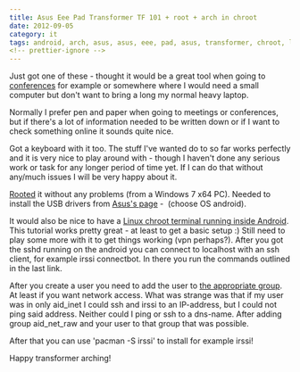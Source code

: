 ```yaml
---
title: Asus Eee Pad Transformer TF 101 + root + arch in chroot
date: 2012-09-05
category: it
tags: android, arch, asus, asus, eee, pad, asus, transformer, chroot, linux, tf101
<!-- prettier-ignore -->
---
```


Just got one of these - thought it would be a great tool when going to
[conferences](https://www.guldmyr.com/brocade-analyst-and-technology-day-2012/ "Like Brocade Analyst and Technology Day 2012 for example")
for example or somewhere where I would need a small computer but don't want to
bring a long my normal heavy laptop.

Normally I prefer pen and paper when going to meetings or conferences, but if
there's a lot of information needed to be written down or if I want to check
something online it sounds quite nice.

Got a keyboard with it too. The stuff I've wanted do to so far works perfectly
and it is very nice to play around with - though I haven't done any serious work
or task for any longer period of time yet. If I can do that without any/much
issues I will be very happy about it.

[Rooted](http://forum.xda-developers.com/showthread.php?t=1689193 "link to xda-developers.com")
it without any problems (from a Windows 7 x64 PC). Needed to install the USB
drivers from
[Asus's page](http://www.asus.com/Eee/Eee_Pad/Eee_Pad_Transformer_TF101/#download "asus.com")
-  (choose OS android).

It would also be nice to have a
[Linux chroot terminal running inside Android](http://lrvick.net/arch_linux_terminals_in_android/ "on lrvick.net").
This tutorial works pretty great - at least to get a basic setup :) Still need
to play some more with it to get things working (vpn perhaps?). After you got
the sshd running on the android you can connect to localhost with an ssh client,
for example irssi connectbot. In there you run the commands outlined in the last
link.

After you create a user you need to add the user to
[the appropriate group](http://android-dls.com/wiki/index.php?title=Android_UIDs_and_GIDs "on android-dls.com").
At least if you want network access. What was strange was that if my user was in
only aid_inet I could ssh and irssi to an IP-address, but I could not ping said
address. Neither could I ping or ssh to a dns-name. After adding group
aid_net_raw and your user to that group that was possible.

After that you can use 'pacman -S irssi' to install for example irssi!

Happy transformer arching!
